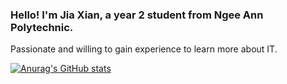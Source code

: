 ### Hello! I'm Jia Xian, a year 2 student from Ngee Ann Polytechnic. 
Passionate and willing to gain experience to learn more about IT.

[![Anurag's GitHub stats](https://github-readme-stats.vercel.app/api?username=Lim-Jiaxian&theme=graywhite)](https://github.com/Lim-Jiaxian/github-readme-stats)

<!--
**Lim-Jiaxian/Lim-Jiaxian** is a ✨ _special_ ✨ repository because its `README.md` (this file) appears on your GitHub profile.

Here are some ideas to get you started:

- 🔭 I’m currently working on ...
- 🌱 I’m currently learning ...
- 👯 I’m looking to collaborate on ...
- 🤔 I’m looking for help with ...
- 💬 Ask me about ...
- 📫 How to reach me: ...
- 😄 Pronouns: ...
- ⚡ Fun fact: ...
-->

